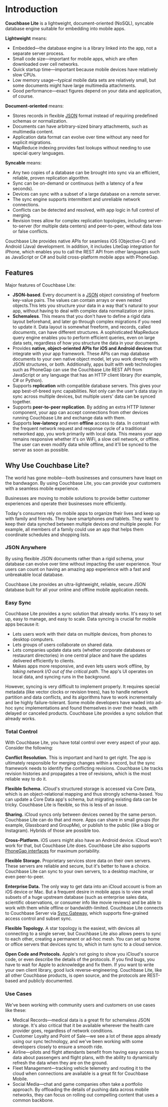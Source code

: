 # Introduction


**Couchbase Lite** is a lightweight, document-oriented (NoSQL), syncable database engine suitable for embedding into mobile apps.

**Lightweight** means:

* Embedded—the database engine is a library linked into the app, not a separate server process.
* Small code size—important for mobile apps, which are often downloaded over cell networks.
* Quick startup time—important because mobile devices have relatively slow CPUs.
* Low memory usage—typical mobile data sets are relatively small, but some documents might have large multimedia attachments.
* Good performance—exact figures depend on your data and application, of course.

**Document-oriented** means:

* Stores records in flexible [JSON](http://json.org) format instead of requiring predefined schemas or normalization.
* Documents can have arbitrary-sized binary attachments, such as multimedia content.
* Application data format can evolve over time without any need for explicit migrations.
* MapReduce indexing provides fast lookups without needing to use special query languages.

**Syncable** means:

* Any two copies of a database can be brought into sync via an efficient, reliable, proven replication algorithm.
* Sync can be on-demand or continuous (with a latency of a few seconds).
* Devices can sync with a subset of a large database on a remote server.
* The sync engine supports intermittent and unreliable network connections.
* Conflicts can be detected and resolved, with app logic in full control of merging.
* Revision trees allow for complex replication topologies, including server-to-server (for multiple data centers) and peer-to-peer, without data loss or false conflicts.

Couchbase Lite provides native APIs for seamless  iOS (Objective-C) and Android (Java) development. In addition, it includes LiteGap integration for iPhone, which enables you to call the REST API from other languages such as JavaScript or C# and build cross-platform mobile apps with PhoneGap.

## Features

Major features of Couchbase Lite:

  * **JSON-based**. Every document is a [JSON](http://json.org) object consisting of freeform key-value pairs. The values can contain arrays or even nested objects.This lets you structure your data in a way that's natural to your app, without having to deal with complex data normalization or joins.
  * **Schemaless**. This means that you don't have to define a rigid data layout beforehand, and later go through complex migrations if you need to update it. Data layout is somewhat freeform, and records, called *documents*, can have different structures. A sophisticated MapReduce query engine enables you to perform efficient queries, even on large data sets, regardless of how you structure the data in your documents.
  * Provides **native, object-oriented APIs for iOS and Android devices** that integrate with your app framework. These APIs can map database documents to your own native object model, let you work directly with JSON structures, or both. Additionally, apps built with web technologies such as PhoneGap can use the Couchbase Lite REST API from JavaScript or any language that has an HTTP client library (for example, C# or Python).
  * Supports **replication** with compatible database servers.  This gives your app best-of-breed sync capabilities. Not only can the user's data stay in sync across multiple devices, but multiple users' data can be synced together.
  * Supports **peer-to-peer replication**. By adding an extra HTTP listener component, your app can accept connections from other devices running Couchbase Lite and exchange data with them.
 * Supports **low-latency** and even **offline** access to data. In contrast with the frequent network request and response cycle of a traditional networked app, you work primarily with local data. This means your app remains responsive whether it's on WiFi, a slow cell network, or offline. The user can even modify data while offline, and it'll be synced to the server as soon as possible.

## Why Use Couchbase Lite?

The world has gone mobile—both businesses and consumers have leapt on the bandwagon. By using Couchbase Lite, you can provide your customers with a seamless mobile experience.

Businesses are moving to mobile solutions to provide better customer experiences and operate their businesses more efficiently.

Today's consumers rely on mobile apps to organize their lives and keep up with family and friends. They have smartphones *and* tablets. They want to keep their data synched between multiple devices *and* multiple people. For example, all members of a family could use an app that helps them coordinate schedules and shopping lists.

### JSON Anywhere

By using flexible JSON documents rather than a rigid schema, your database can evolve over time without impacting the user experience. Your users can count on having an amazing app experience with a fast and unbreakable local database.

Couchbase Lite provides an ultra-lightweight, reliable, secure JSON database built for all your online and offline mobile application needs.

### Easy Sync

Couchbase Lite provides a sync solution that already works. It's easy to set up, easy to manage, and easy to scale. Data syncing is crucial for mobile apps because it:

* Lets users work with their data on multiple devices, from phones to desktop computers.
* Lets groups of users collaborate on shared data.
* Lets companies update data sets (whether corporate databases or restaurant directories) in one central place and have the updates delivered efficiently to clients.
* Makes apps more responsive, and even lets users work offline, by _taking network I/O out of the critical path_. The app's UI operates on local data, and syncing runs in the background.

However, syncing is very difficult to implement properly. It requires special metadata (like vector clocks or revision trees), has to handle network partition and data conflicts, and its algorithms have to work incrementally and be highly failure-tolerant. Some mobile developers have waded into ad-hoc sync implementations and found themselves in over their heads, with delayed or canceled products. Couchbase Lite provides a sync solution that already works.

### Total Control

With Couchbase Lite, you have total control over every aspect of your app. Consider the following:

**Conflict Resolution.** This is important and hard to get right. The app is ultimately responsible for merging changes within a record, but the sync framework needs to identify the conflicting revisions. Couchbase Lite tracks revision histories and propagates a tree of revisions, which is the most reliable way to do it.

**Flexible Schema.** iCloud's structured storage is accessed via Core Data, which is an object-relational mapping and thus strongly schema-based. You can update a Core Data app's schema, but migrating existing data can be tricky. Couchbase Lite is flexible, so this is less of an issue.

**Sharing.** iCloud syncs only between devices owned by the same person. Couchbase Lite can do that and more. Apps can share in small groups (for example, Glassboard and GroupMe), or publish to the public (like a blog or Instagram). Hybrids of those are possible too.

**Cross-Platform.** iOS users might also have an Android device. iCloud won't work for that, but Couchbase Lite does. Couchbase Lite also supports [PhoneGap interfaces](https://github.com/couchbaselabs/Couchbase-Lite-PhoneGap-Plugin) for maximum portability.

**Flexible Storage.** Proprietary services store data on their own servers. These servers are reliable and secure, but it's better to have a choice. Couchbase Lite can sync to your own servers, to a desktop machine, or even peer-to-peer.

**Enterprise Data.** The only way to get data into an iCloud account is from an iOS device or Mac. But a frequent desire in mobile apps is to view small subsets of a huge upstream database (such as enterprise sales data, scientific observations, or consumer info like movie reviews) and be able to work with them while offline or bandwidth-limited. Couchbase Lite connects to Couchbase Server via [Sync Gateway](https://github.com/couchbase/sync_gateway), which supports fine-grained access control and subset sync.

**Flexible Topology.** A star topology is the easiest, with devices all connecting to a single server, but Couchbase Lite also allows peers to sync to each other, creating a permanent or ad-hoc mesh. You can set up home or office servers that devices sync to, which in turn sync to a cloud service.

**Open Code and Protocols.** Apple's not going to show you iCloud's source code, or even describe the details of the protocols. If you find bugs, you have to wait for Apple to acknowledge and fix them. If you want to write your own client library, good luck reverse-engineering. Couchbase Lite, like all other Couchbase products, is open source, and the protocols are REST-based and publicly documented.


### Use Cases

We've been working with community users and customers on use cases like these:

* Medical Records—medical data is a great fit for schemaless JSON storage. It's also critical that it be available wherever the health care provider goes, regardless of network conditions.
* Customer Loyalty and Point of Sale—we see a lot of these apps already using our sync technology, and we've been working with some developers closely to ensure a smooth ride.
* Airline—pilots and flight attendants benefit from having easy access to data about passengers and flight plans, with the ability to dynamically refresh the data when they are on the ground.
* Fleet Management—tracking vehicle telemetry and routing it to the cloud when connections are available is a great fit for Couchbase Mobile.
* Social Media—chat and game companies often take a portfolio approach. By offloading the details of pushing data across mobile networks, they can focus on rolling out compelling content that uses a common backbone.
